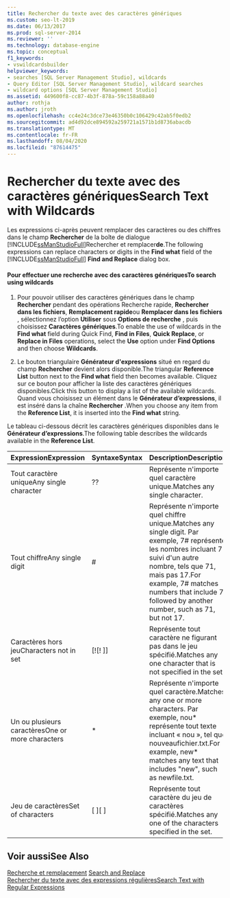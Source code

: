 ```yaml
---
title: Rechercher du texte avec des caractères génériques
ms.custom: seo-lt-2019
ms.date: 06/13/2017
ms.prod: sql-server-2014
ms.reviewer: ''
ms.technology: database-engine
ms.topic: conceptual
f1_keywords:
- vswildcardsbuilder
helpviewer_keywords:
- searches [SQL Server Management Studio], wildcards
- Query Editor [SQL Server Management Studio], wildcard searches
- wildcard options [SQL Server Management Studio]
ms.assetid: 449600f8-cc87-4b3f-878a-59c158a88a40
author: rothja
ms.author: jroth
ms.openlocfilehash: cc4e24c3dce73e46350b0c106429c42ab5f0edb2
ms.sourcegitcommit: ad4d92dce894592a259721a1571b1d8736abacdb
ms.translationtype: MT
ms.contentlocale: fr-FR
ms.lasthandoff: 08/04/2020
ms.locfileid: "87614475"
---
```

# <a name="search-text-with-wildcards"></a><span data-ttu-id="5f564-102">Rechercher du texte avec des caractères génériques</span><span class="sxs-lookup"><span data-stu-id="5f564-102">Search Text with Wildcards</span></span>
  <span data-ttu-id="5f564-103">Les expressions ci-après peuvent remplacer des caractères ou des chiffres dans le champ **Rechercher** de la boîte de dialogue [!INCLUDE[ssManStudioFull](../../includes/ssmanstudiofull-md.md)]Rechercher et remplacer**de**.</span><span class="sxs-lookup"><span data-stu-id="5f564-103">The following expressions can replace characters or digits in the **Find what** field of the [!INCLUDE[ssManStudioFull](../../includes/ssmanstudiofull-md.md)] **Find and Replace** dialog box.</span></span>  
  
#### <a name="to-search-using-wildcards"></a><span data-ttu-id="5f564-104">Pour effectuer une recherche avec des caractères génériques</span><span class="sxs-lookup"><span data-stu-id="5f564-104">To search using wildcards</span></span>  
  
1.  <span data-ttu-id="5f564-105">Pour pouvoir utiliser des caractères génériques dans le champ **Rechercher** pendant des opérations Recherche rapide, **Rechercher dans les fichiers**, **Remplacement rapide**ou **Remplacer dans les fichiers** , sélectionnez l’option **Utiliser** sous **Options de recherche** , puis choisissez **Caractères génériques**.</span><span class="sxs-lookup"><span data-stu-id="5f564-105">To enable the use of wildcards in the **Find what** field during Quick Find, **Find in Files**, **Quick Replace**, or **Replace in Files** operations, select the **Use** option under **Find Options** and then choose **Wildcards**.</span></span>  
  
2.  <span data-ttu-id="5f564-106">Le bouton triangulaire **Générateur d'expressions** situé en regard du champ **Rechercher** devient alors disponible.</span><span class="sxs-lookup"><span data-stu-id="5f564-106">The triangular **Reference List** button next to the **Find what** field then becomes available.</span></span> <span data-ttu-id="5f564-107">Cliquez sur ce bouton pour afficher la liste des caractères génériques disponibles.</span><span class="sxs-lookup"><span data-stu-id="5f564-107">Click this button to display a list of the available wildcards.</span></span> <span data-ttu-id="5f564-108">Quand vous choisissez un élément dans le **Générateur d’expressions**, il est inséré dans la chaîne **Rechercher** .</span><span class="sxs-lookup"><span data-stu-id="5f564-108">When you choose any item from the **Reference List**, it is inserted into the **Find what** string.</span></span>  
  
 <span data-ttu-id="5f564-109">Le tableau ci-dessous décrit les caractères génériques disponibles dans le **Générateur d’expressions**.</span><span class="sxs-lookup"><span data-stu-id="5f564-109">The following table describes the wildcards available in the **Reference List**.</span></span>  
  
|<span data-ttu-id="5f564-110">Expression</span><span class="sxs-lookup"><span data-stu-id="5f564-110">Expression</span></span>|<span data-ttu-id="5f564-111">Syntaxe</span><span class="sxs-lookup"><span data-stu-id="5f564-111">Syntax</span></span>|<span data-ttu-id="5f564-112">Description</span><span class="sxs-lookup"><span data-stu-id="5f564-112">Description</span></span>|  
|----------------|------------|-----------------|  
|<span data-ttu-id="5f564-113">Tout caractère unique</span><span class="sxs-lookup"><span data-stu-id="5f564-113">Any single character</span></span>|<span data-ttu-id="5f564-114">?</span><span class="sxs-lookup"><span data-stu-id="5f564-114">?</span></span>|<span data-ttu-id="5f564-115">Représente n'importe quel caractère unique.</span><span class="sxs-lookup"><span data-stu-id="5f564-115">Matches any single character.</span></span>|  
|<span data-ttu-id="5f564-116">Tout chiffre</span><span class="sxs-lookup"><span data-stu-id="5f564-116">Any single digit</span></span>|#|<span data-ttu-id="5f564-117">Représente n'importe quel chiffre unique.</span><span class="sxs-lookup"><span data-stu-id="5f564-117">Matches any single digit.</span></span> <span data-ttu-id="5f564-118">Par exemple, 7# représente les nombres incluant 7 suivi d'un autre nombre, tels que 71, mais pas 17.</span><span class="sxs-lookup"><span data-stu-id="5f564-118">For example, 7# matches numbers that include 7 followed by another number, such as 71, but not 17.</span></span>|  
|<span data-ttu-id="5f564-119">Caractères hors jeu</span><span class="sxs-lookup"><span data-stu-id="5f564-119">Characters not in set</span></span>|<span data-ttu-id="5f564-120">[!</span><span class="sxs-lookup"><span data-stu-id="5f564-120">[!</span></span> <span data-ttu-id="5f564-121">]</span><span class="sxs-lookup"><span data-stu-id="5f564-121">]</span></span>|<span data-ttu-id="5f564-122">Représente tout caractère ne figurant pas dans le jeu spécifié.</span><span class="sxs-lookup"><span data-stu-id="5f564-122">Matches any one character that is not specified in the set.</span></span>|  
|<span data-ttu-id="5f564-123">Un ou plusieurs caractères</span><span class="sxs-lookup"><span data-stu-id="5f564-123">One or more characters</span></span>|*|<span data-ttu-id="5f564-124">Représente n'importe quel caractère.</span><span class="sxs-lookup"><span data-stu-id="5f564-124">Matches any one or more characters.</span></span> <span data-ttu-id="5f564-125">Par exemple, nou\* représente tout texte incluant « nou », tel que nouveaufichier.txt.</span><span class="sxs-lookup"><span data-stu-id="5f564-125">For example, new\* matches any text that includes "new", such as newfile.txt.</span></span>|  
|<span data-ttu-id="5f564-126">Jeu de caractères</span><span class="sxs-lookup"><span data-stu-id="5f564-126">Set of characters</span></span>|<span data-ttu-id="5f564-127">[ ]</span><span class="sxs-lookup"><span data-stu-id="5f564-127">[ ]</span></span>|<span data-ttu-id="5f564-128">Représente tout caractère du jeu de caractères spécifié.</span><span class="sxs-lookup"><span data-stu-id="5f564-128">Matches any one of the characters specified in the set.</span></span>|  
  
## <a name="see-also"></a><span data-ttu-id="5f564-129">Voir aussi</span><span class="sxs-lookup"><span data-stu-id="5f564-129">See Also</span></span>  
 <span data-ttu-id="5f564-130">[Recherche et remplacement](search-and-replace.md) </span><span class="sxs-lookup"><span data-stu-id="5f564-130">[Search and Replace](search-and-replace.md) </span></span>  
 [<span data-ttu-id="5f564-131">Rechercher du texte avec des expressions régulières</span><span class="sxs-lookup"><span data-stu-id="5f564-131">Search Text with Regular Expressions</span></span>](search-text-with-regular-expressions.md)  
